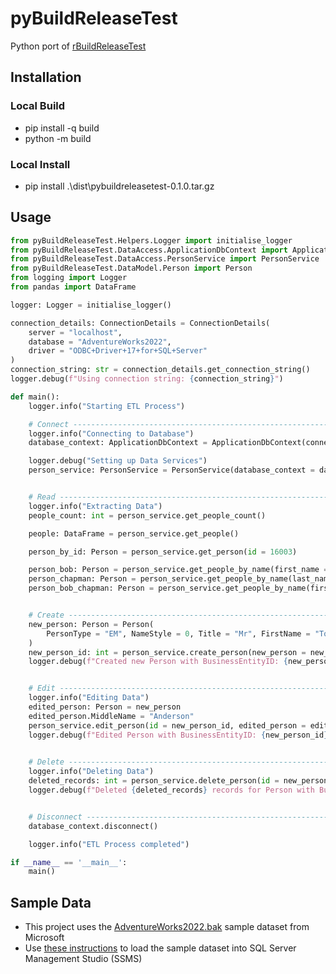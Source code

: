# pyBuildReleaseTest

Python port of [rBuildReleaseTest](https://github.com/nik01010/rBuildReleaseTest)

## Installation
### Local Build
- pip install -q build
- python -m build

### Local Install
- pip install .\dist\pybuildreleasetest-0.1.0.tar.gz

## Usage
```python
from pyBuildReleaseTest.Helpers.Logger import initialise_logger
from pyBuildReleaseTest.DataAccess.ApplicationDbContext import ApplicationDbContext, ConnectionDetails
from pyBuildReleaseTest.DataAccess.PersonService import PersonService
from pyBuildReleaseTest.DataModel.Person import Person
from logging import Logger
from pandas import DataFrame

logger: Logger = initialise_logger()

connection_details: ConnectionDetails = ConnectionDetails(
    server = "localhost",
    database = "AdventureWorks2022",
    driver = "ODBC+Driver+17+for+SQL+Server"
)
connection_string: str = connection_details.get_connection_string()
logger.debug(f"Using connection string: {connection_string}")

def main():
    logger.info("Starting ETL Process")

    # Connect ---------------------------------------------------------------------
    logger.info("Connecting to Database")
    database_context: ApplicationDbContext = ApplicationDbContext(connection_string = connection_string)

    logger.debug("Setting up Data Services")
    person_service: PersonService = PersonService(database_context = database_context)


    # Read ------------------------------------------------------------------------
    logger.info("Extracting Data")
    people_count: int = person_service.get_people_count()

    people: DataFrame = person_service.get_people()

    person_by_id: Person = person_service.get_person(id = 16003)

    person_bob: Person = person_service.get_people_by_name(first_name = "Bob")
    person_chapman: Person = person_service.get_people_by_name(last_name = "Chapman")
    person_bob_chapman: Person = person_service.get_people_by_name(first_name = "Bob", last_name = "Chapman")


    # Create ----------------------------------------------------------------------
    new_person: Person = Person(
        PersonType = "EM", NameStyle = 0, Title = "Mr", FirstName = "Tom", LastName = "Jerry", EmailPromotion = 1
    )
    new_person_id: int = person_service.create_person(new_person = new_person)
    logger.debug(f"Created new Person with BusinessEntityID: {new_person_id}")


    # Edit ------------------------------------------------------------------------
    logger.info("Editing Data")
    edited_person: Person = new_person
    edited_person.MiddleName = "Anderson"
    person_service.edit_person(id = new_person_id, edited_person = edited_person)
    logger.debug(f"Edited Person with BusinessEntityID: {new_person_id}")
    

    # Delete ----------------------------------------------------------------------
    logger.info("Deleting Data")
    deleted_records: int = person_service.delete_person(id = new_person_id)
    logger.debug(f"Deleted {deleted_records} records for Person with BusinessEntityID: {new_person_id}")


    # Disconnect ------------------------------------------------------------------
    database_context.disconnect()

    logger.info("ETL Process completed")

if __name__ == '__main__':
    main()
```

## Sample Data
- This project uses the [AdventureWorks2022.bak](https://learn.microsoft.com/en-us/sql/samples/adventureworks-install-configure?view=sql-server-ver16&tabs=ssms#download-backup-files) sample dataset from Microsoft
- Use [these instructions](https://learn.microsoft.com/en-us/sql/samples/adventureworks-install-configure?view=sql-server-ver16&tabs=ssms#restore-to-sql-server) to load the sample dataset into SQL Server Management Studio (SSMS)
